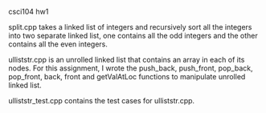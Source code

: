 csci104 hw1

split.cpp takes a linked list of integers and recursively sort
all the integers into two separate linked list, one contains
all the odd integers and the other contains all the even integers.

ulliststr.cpp is an unrolled linked list that contains an array in
each of its nodes. For this assignment, I wrote the push_back, 
push_front, pop_back, pop_front, back, front and getValAtLoc functions
to manipulate unrolled linked list.

ulliststr_test.cpp contains the test cases for ulliststr.cpp.

